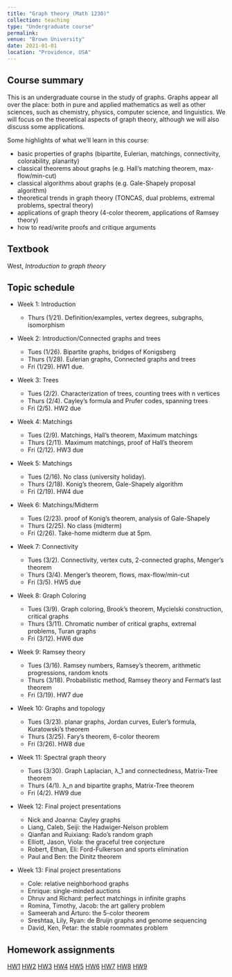```yaml
---
title: "Graph theory (Math 1230)"
collection: teaching
type: "Undergraduate course"
permalink: 
venue: "Brown University"
date: 2021-01-01
location: "Providence, USA"
---
```



## Course summary
This is an undergraduate course in the study of graphs. Graphs appear all over the place: both in pure and applied mathematics as well as other sciences, such as chemistry, physics, computer science, and linguistics. We will focus on the theoretical aspects of graph theory, although we will also discuss some applications. 

Some highlights of what we’ll learn in this course: 
* basic properties of graphs (bipartite, Eulerian, matchings, connectivity, colorability, planarity)
* classical theorems about graphs (e.g. Hall’s matching theorem, max-flow/min-cut)
* classical algorithms about graphs (e.g. Gale-Shapely proposal algorithm)
* theoretical trends in graph theory (TONCAS, dual problems, extremal problems, spectral theory)
* applications of graph theory (4-color theorem, applications of Ramsey theory)
* how to read/write proofs and critique arguments

## Textbook
West, _Introduction to graph theory_ 

## Topic schedule 

* Week 1: Introduction
  * Thurs (1/21). Definition/examples, vertex degrees, subgraphs, isomorphism

* Week 2: Introduction/Connected graphs and trees
  * Tues (1/26). Bipartite graphs, bridges of Konigsberg
  * Thurs (1/28). Eulerian graphs, Connected graphs and trees
  * Fri (1/29). HW1 due. 

* Week 3: Trees
  * Tues (2/2). Characterization of trees, counting trees with n vertices
  * Thurs (2/4). Cayley’s formula and Prufer codes, spanning trees
  * Fri (2/5). HW2 due

* Week 4: Matchings
  * Tues (2/9).  Matchings, Hall’s theorem, Maximum matchings
  * Thurs (2/11). Maximum matchings, proof of Hall’s theorem
  * Fri (2/12). HW3 due

* Week 5: Matchings 
  * Tues (2/16). No class (university holiday). 
  * Thurs (2/18). Konig’s theorem, Gale-Shapely algorithm 
  * Fri (2/19). HW4 due

* Week 6: Matchings/Midterm
  * Tues (2/23). proof of Konig’s theorem, analysis of Gale-Shapely 
  * Thurs (2/25). No class (midterm)
  * Fri (2/26). Take-home midterm due at 5pm. 

* Week 7: Connectivity
  * Tues (3/2). Connectivity, vertex cuts, 2-connected graphs, Menger’s theorem
  * Thurs (3/4). Menger’s theorem, flows, max-flow/min-cut
  * Fri (3/5). HW5 due

* Week 8: Graph Coloring
  * Tues (3/9). Graph coloring, Brook’s theorem, Mycielski construction, critical graphs
  * Thurs (3/11). Chromatic number of critical graphs, extremal problems, Turan graphs
  * Fri (3/12). HW6 due

* Week 9: Ramsey theory
  * Tues (3/16). Ramsey numbers, Ramsey’s theorem, arithmetic progressions, random knots
  * Thurs (3/18). Probabilistic method, Ramsey theory and Fermat’s last theorem
  * Fri (3/19). HW7 due

* Week 10: Graphs and topology
  * Tues (3/23). planar graphs, Jordan curves, Euler’s formula, Kuratowski’s theorem
  * Thurs (3/25). Fary’s theorem, 6-color theorem
  * Fri (3/26). HW8 due

* Week 11: Spectral graph theory
  * Tues (3/30). Graph Laplacian, λ_1 and connectedness, Matrix-Tree theorem
  * Thurs (4/1). λ_n and bipartite graphs, Matrix-Tree theorem
  * Fri (4/2). HW9 due

* Week 12: Final project presentations
  * Nick and Joanna: Cayley graphs
  * Liang, Caleb, Seiji: the Hadwiger-Nelson problem
  * Qianfan and Ruixiang: Rado’s random graph
  * Elliott, Jason, Viola: the graceful tree conjecture
  * Robert, Ethan, Eli: Ford-Fulkerson and sports elimination
  * Paul and Ben: the Dinitz theorem

* Week 13: Final project presentations
  * Cole: relative neighborhood graphs
  * Enrique: single-minded auctions
  * Dhruv and Richard: perfect matchings in infinite graphs
  * Romina, Timothy, Jacob: the art gallery problem
  * Sameerah and Arturo: the 5-color theorem
  * Sreshtaa, Lily, Ryan: de Bruijn graphs and genome sequencing
  * David, Ken, Petar: the stable roommates problem


## Homework assignments 

[HW1](http://bena-tshishiku.github.io/files/courses/2021-spring/123-hw1.pdf)
[HW2](http://bena-tshishiku.github.io/files/courses/2021-spring/123-hw2.pdf)
[HW3](http://bena-tshishiku.github.io/files/courses/2021-spring/123-hw3.pdf)
[HW4](http://bena-tshishiku.github.io/files/courses/2021-spring/123-hw4.pdf)
[HW5](http://bena-tshishiku.github.io/files/courses/2021-spring/123-hw5.pdf)
[HW6](http://bena-tshishiku.github.io/files/courses/2021-spring/123-hw6.pdf)
[HW7](http://bena-tshishiku.github.io/files/courses/2021-spring/123-hw7.pdf)
[HW8](http://bena-tshishiku.github.io/files/courses/2021-spring/123-hw8.pdf)
[HW9](http://bena-tshishiku.github.io/files/courses/2021-spring/123-hw9.pdf)
